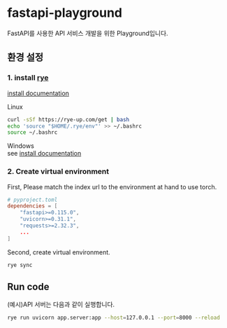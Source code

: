 # fastapi-playground
FastAPI를 사용한 API 서비스 개발을 위한 Playground입니다.
## 환경 설정

### 1. install [rye](https://github.com/mitsuhiko/rye)

[install documentation](https://rye-up.com/guide/installation/#installing-rye)

Linux
```bash
curl -sSf https://rye-up.com/get | bash
echo 'source "$HOME/.rye/env"' >> ~/.bashrc
source ~/.bashrc
```

Windows  
see [install documentation](https://rye-up.com/guide/installation/)


### 2. Create virtual environment

First, Please match the index url to the environment at hand to use torch.

```toml
# pyproject.toml
dependencies = [
    "fastapi>=0.115.0",
    "uvicorn>=0.31.1",
    "requests>=2.32.3",
    ...
]
```

Second, create virtual environment.
```bash
rye sync
```

## Run code

(예시)API 서버는 다음과 같이 실행합니다.
```sh
rye run uvicorn app.server:app --host=127.0.0.1 --port=8000 --reload
```
